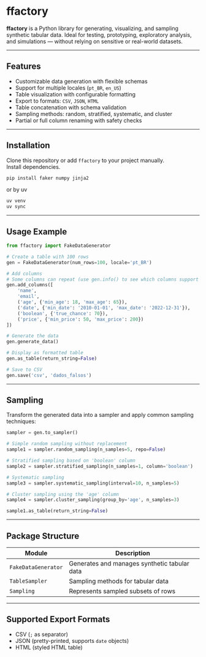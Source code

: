 # ffactory

**ffactory** is a Python library for generating, visualizing, and sampling synthetic tabular data. Ideal for testing, prototyping, exploratory analysis, and simulations — without relying on sensitive or real-world datasets.

---

## Features

* Customizable data generation with flexible schemas
* Support for multiple locales (`pt_BR`, `en_US`)
* Table visualization with configurable formatting
* Export to formats: `CSV`, `JSON`, `HTML`
* Table concatenation with schema validation
* Sampling methods: random, stratified, systematic, and cluster
* Partial or full column renaming with safety checks

---

## Installation

Clone this repository or add `ffactory` to your project manually.  
Install dependencies.

```bash
pip install faker numpy jinja2
```

or by uv

```bash
uv venv
uv sync
```

---

## Usage Example

```python
from ffactory import FakeDataGenerator

# Create a table with 100 rows
gen = FakeDataGenerator(num_rows=100, locale='pt_BR')

# Add columns
# Some columns can repeat (use gen.info() to see which columns support repetition)
gen.add_columns([
    'name',
    'email',
    ('age', {'min_age': 18, 'max_age': 65}),
    ('date', {'min_date': '2010-01-01', 'max_date': '2022-12-31'}),
    ('boolean', {'true_chance': 70}),
    ('price', {'min_price': 50, 'max_price': 200})
])

# Generate the data
gen.generate_data()

# Display as formatted table
gen.as_table(return_string=False)

# Save to CSV
gen.save('csv', 'dados_falsos')
```

---

## Sampling

Transform the generated data into a sampler and apply common sampling techniques:

```python
sampler = gen.to_sampler()

# Simple random sampling without replacement
sample1 = sampler.random_sampling(n_samples=5, repo=False)

# Stratified sampling based on 'boolean' column
sample2 = sampler.stratified_sampling(n_samples=1, column='boolean')

# Systematic sampling
sample3 = sampler.systematic_sampling(interval=10, n_samples=5)

# Cluster sampling using the 'age' column
sample4 = sampler.cluster_sampling(group_by='age', n_samples=3)

sample1.as_table(return_string=False)
```

---

## Package Structure

| Module              | Description                                  |
| ------------------- | -------------------------------------------- |
| `FakeDataGenerator` | Generates and manages synthetic tabular data |
| `TableSampler`      | Sampling methods for tabular data            |
| `Sampling`          | Represents sampled subsets of rows           |

---

## Supported Export Formats

* CSV (`;` as separator)
* JSON (pretty-printed, supports `date` objects)
* HTML (styled HTML table)

